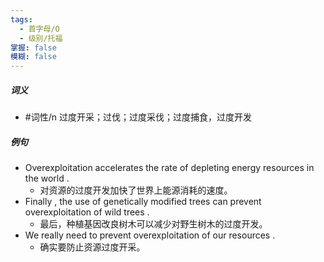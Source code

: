 ```yaml
---
tags:
  - 首字母/O
  - 级别/托福
掌握: false
模糊: false
---
```

##### 词义
- #词性/n  过度开采；过伐；过度采伐；过度捕食，过度开发
##### 例句
- Overexploitation accelerates the rate of depleting energy resources in the world .
	- 对资源的过度开发加快了世界上能源消耗的速度。
- Finally , the use of genetically modified trees can prevent overexploitation of wild trees .
	- 最后，种植基因改良树木可以减少对野生树木的过度开发。
- We really need to prevent overexploitation of our resources .
	- 确实要防止资源过度开采。
